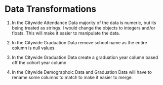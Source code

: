 # Data Transformations

1. In the Citywide Attendance Data majority of the data is numeric, but its being treated as strings. I would change the objects to integers and/or floats. This will make it easier to manipulate the data. 

2. In the Citywide Graduation Data remove school name as the entire column is null values

3. In the Citywide Graduation Data create a graduation year column based off the cohort year column 

4. In the Citywide Demographoic Data and Graduation Data will have to rename some columns to match to make it easier to merge. 